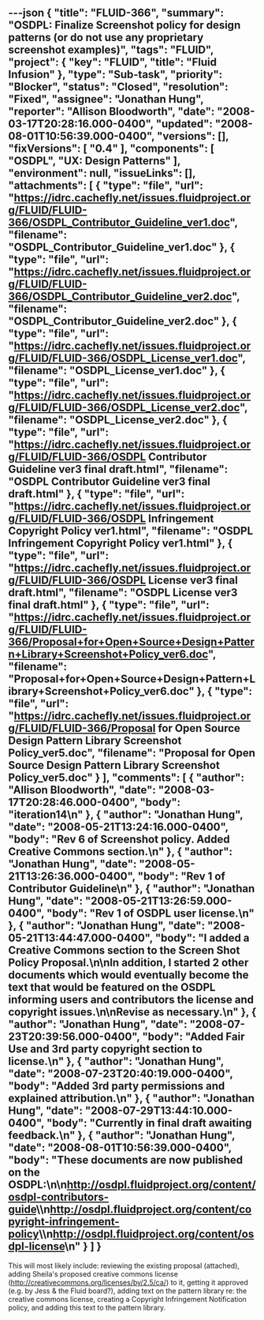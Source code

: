 ---json
{
  "title": "FLUID-366",
  "summary": "OSDPL: Finalize Screenshot policy for design patterns (or do not use any proprietary screenshot examples)",
  "tags": "FLUID",
  "project": {
    "key": "FLUID",
    "title": "Fluid Infusion"
  },
  "type": "Sub-task",
  "priority": "Blocker",
  "status": "Closed",
  "resolution": "Fixed",
  "assignee": "Jonathan Hung",
  "reporter": "Allison Bloodworth",
  "date": "2008-03-17T20:28:16.000-0400",
  "updated": "2008-08-01T10:56:39.000-0400",
  "versions": [],
  "fixVersions": [
    "0.4"
  ],
  "components": [
    "OSDPL",
    "UX: Design Patterns"
  ],
  "environment": null,
  "issueLinks": [],
  "attachments": [
    {
      "type": "file",
      "url": "https://idrc.cachefly.net/issues.fluidproject.org/FLUID/FLUID-366/OSDPL_Contributor_Guideline_ver1.doc",
      "filename": "OSDPL_Contributor_Guideline_ver1.doc"
    },
    {
      "type": "file",
      "url": "https://idrc.cachefly.net/issues.fluidproject.org/FLUID/FLUID-366/OSDPL_Contributor_Guideline_ver2.doc",
      "filename": "OSDPL_Contributor_Guideline_ver2.doc"
    },
    {
      "type": "file",
      "url": "https://idrc.cachefly.net/issues.fluidproject.org/FLUID/FLUID-366/OSDPL_License_ver1.doc",
      "filename": "OSDPL_License_ver1.doc"
    },
    {
      "type": "file",
      "url": "https://idrc.cachefly.net/issues.fluidproject.org/FLUID/FLUID-366/OSDPL_License_ver2.doc",
      "filename": "OSDPL_License_ver2.doc"
    },
    {
      "type": "file",
      "url": "https://idrc.cachefly.net/issues.fluidproject.org/FLUID/FLUID-366/OSDPL Contributor Guideline ver3 final draft.html",
      "filename": "OSDPL Contributor Guideline ver3 final draft.html"
    },
    {
      "type": "file",
      "url": "https://idrc.cachefly.net/issues.fluidproject.org/FLUID/FLUID-366/OSDPL Infringement Copyright Policy ver1.html",
      "filename": "OSDPL Infringement Copyright Policy ver1.html"
    },
    {
      "type": "file",
      "url": "https://idrc.cachefly.net/issues.fluidproject.org/FLUID/FLUID-366/OSDPL License ver3 final draft.html",
      "filename": "OSDPL License ver3 final draft.html"
    },
    {
      "type": "file",
      "url": "https://idrc.cachefly.net/issues.fluidproject.org/FLUID/FLUID-366/Proposal+for+Open+Source+Design+Pattern+Library+Screenshot+Policy_ver6.doc",
      "filename": "Proposal+for+Open+Source+Design+Pattern+Library+Screenshot+Policy_ver6.doc"
    },
    {
      "type": "file",
      "url": "https://idrc.cachefly.net/issues.fluidproject.org/FLUID/FLUID-366/Proposal for Open Source Design Pattern Library Screenshot Policy_ver5.doc",
      "filename": "Proposal for Open Source Design Pattern Library Screenshot Policy_ver5.doc"
    }
  ],
  "comments": [
    {
      "author": "Allison Bloodworth",
      "date": "2008-03-17T20:28:46.000-0400",
      "body": "iteration14\n"
    },
    {
      "author": "Jonathan Hung",
      "date": "2008-05-21T13:24:16.000-0400",
      "body": "Rev 6 of Screenshot policy. Added Creative Commons section.\n"
    },
    {
      "author": "Jonathan Hung",
      "date": "2008-05-21T13:26:36.000-0400",
      "body": "Rev 1 of Contributor Guideline\n"
    },
    {
      "author": "Jonathan Hung",
      "date": "2008-05-21T13:26:59.000-0400",
      "body": "Rev 1 of OSDPL user license.\n"
    },
    {
      "author": "Jonathan Hung",
      "date": "2008-05-21T13:44:47.000-0400",
      "body": "I added a Creative Commons section to the Screen Shot Policy Proposal.\n\nIn addition, I started 2 other documents which would eventually become the text that would be featured on the OSDPL informing users and contributors the license and copyright issues.\n\nRevise as necessary.\n"
    },
    {
      "author": "Jonathan Hung",
      "date": "2008-07-23T20:39:56.000-0400",
      "body": "Added Fair Use and 3rd party copyright section to license.\n"
    },
    {
      "author": "Jonathan Hung",
      "date": "2008-07-23T20:40:19.000-0400",
      "body": "Added 3rd party permissions and explained attribution.\n"
    },
    {
      "author": "Jonathan Hung",
      "date": "2008-07-29T13:44:10.000-0400",
      "body": "Currently in final draft awaiting feedback.\n"
    },
    {
      "author": "Jonathan Hung",
      "date": "2008-08-01T10:56:39.000-0400",
      "body": "These documents are now published on the OSDPL:\n\n<http://osdpl.fluidproject.org/content/osdpl-contributors-guide>\\\n<http://osdpl.fluidproject.org/content/copyright-infringement-policy>\\\n<http://osdpl.fluidproject.org/content/osdpl-license>\n"
    }
  ]
}
---
This will most likely include: reviewing the existing proposal (attached), adding Sheila's proposed creative commons license (<http://creativecommons.org/licenses/by/2.5/ca/>) to it, getting it approved (e.g. by Jess & the Fluid board?), adding text on the pattern library re: the creative commons license, creating a Copyright Infringement Notification policy, and adding this text to the pattern library.

        